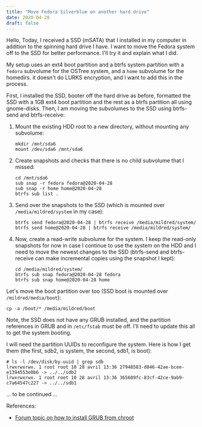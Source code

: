 ```yaml
---
title: "Move Fedora Silverblue on another hard drive"
date: 2020-04-28
draft: false
---
```


Hello, Today, I received a SSD (mSATA) that I installed in my computer in
addition to the spinning hard drive I have. I want to move the Fedora system off
to the SSD for better performance. I'll try it and explain what I did.

My setup uses an ext4 boot partition and a btrfs system partition with a
`fedora` subvolume for the OSTree system, and a `home` subvolume for the
homedirs. it doesn't do LURKS encryption, and I want to add this in the process.

First, I installed the SSD, booter off the hard drive as before, formatted the
SSD with a 1GB ext4 boot partition and the rest as a btrfs partition all using
gnome-disks. Then, I am moving the subvolumes to the SSD using btrfs-send and
btrfs-receive:

1.  Mount the existing HDD root to a new directory, without mounting any
    subvolume:

        mkdir /mnt/sda6
        mount /dev/sda6 /mnt/sda6

2.  Create snapshots and checks that there is no child subvolume that I missed:

        cd /mnt/sda6
        sub snap -r fedora fedora@2020-04-28
        sub snap -r home home@2020-04-28
        btrfs sub list .

3.  Send over the snapshots to the SSD (which is mounted over
    `/media/mildred/system` in my case):

        btrfs send fedora@2020-04-28 | btrfs receive /media/mildred/system/
        btrfs send home@2020-04-28 | btrfs receive /media/mildred/system/

4.  Now, create a read-write subvolume for the system. I keep the read-only snapshots for now in case I continue to use the system on the HDD and I need to move the newest changes to the SSD (btrfs-send and btrfs-receive can make incremental copies using the snapshot I kept):

        cd /media/mildred/system/
        btrfs sub snap fedora@2020-04-28 fedora
        btrfs sub snap home@2020-04-28 home

Let's move the boot partition over too (SSD boot is mounted over
`/mildred/media/boot`):

    cp -a /boot/* /media/mildred/boot

Note, the SSD does not have any GRUB installed, and the partition references in
GRUB and in `/etc/fstab` must be off. I'll need to update this all to get the
system booting.

I will need the partition UUIDs to reconfigure the system. Here is how I get them (the first, sdb2, is system, the second, sdb1, is boot):

    # ls -l /dev/disk/by-uuid | grep sdb
    lrwxrwxrwx. 1 root root 10 28 avril 13:36 27948583-d046-42ae-bcee-e1394553e0b6 -> ../../sdb2
    lrwxrwxrwx. 1 root root 10 28 avril 13:36 365609fc-83cf-42ce-9ab9-c7a64547c227 -> ../../sdb1



... to be continued ...

References:

- [Forum topic on how to install GRUB from chroot](https://discussion.fedoraproject.org/t/recover-grub-after-reinstall-windows/9123)
